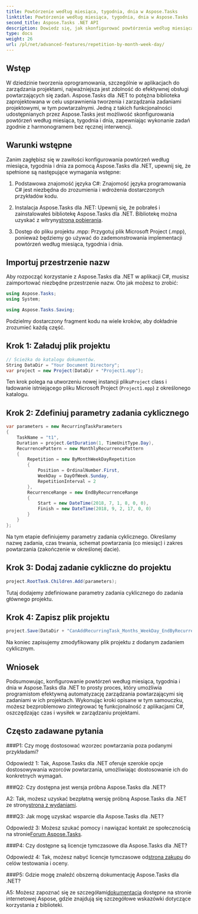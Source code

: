 ```yaml
---
title: Powtórzenie według miesiąca, tygodnia, dnia w Aspose.Tasks
linktitle: Powtórzenie według miesiąca, tygodnia, dnia w Aspose.Tasks
second_title: Aspose.Tasks .NET API
description: Dowiedz się, jak skonfigurować powtórzenia według miesiąca, tygodnia i dnia w Aspose.Tasks dla .NET, aby skutecznie automatyzować powtarzające się zadania.
type: docs
weight: 26
url: /pl/net/advanced-features/repetition-by-month-week-day/
---
```

## Wstęp

W dziedzinie tworzenia oprogramowania, szczególnie w aplikacjach do zarządzania projektami, najważniejsza jest zdolność do efektywnej obsługi powtarzających się zadań. Aspose.Tasks dla .NET to potężna biblioteka zaprojektowana w celu usprawnienia tworzenia i zarządzania zadaniami projektowymi, w tym powtarzalnymi. Jedną z takich funkcjonalności udostępnianych przez Aspose.Tasks jest możliwość skonfigurowania powtórzeń według miesiąca, tygodnia i dnia, zapewniając wykonanie zadań zgodnie z harmonogramem bez ręcznej interwencji.

## Warunki wstępne

Zanim zagłębisz się w zawiłości konfigurowania powtórzeń według miesiąca, tygodnia i dnia za pomocą Aspose.Tasks dla .NET, upewnij się, że spełnione są następujące wymagania wstępne:

1. Podstawowa znajomość języka C#: Znajomość języka programowania C# jest niezbędna do zrozumienia i wdrożenia dostarczonych przykładów kodu.
   
2.  Instalacja Aspose.Tasks dla .NET: Upewnij się, że pobrałeś i zainstalowałeś bibliotekę Aspose.Tasks dla .NET. Bibliotekę można uzyskać z witryny[strona pobierania](https://releases.aspose.com/tasks/net/).

3. Dostęp do pliku projektu .mpp: Przygotuj plik Microsoft Project (.mpp), ponieważ będziemy go używać do zademonstrowania implementacji powtórzeń według miesiąca, tygodnia i dnia.

## Importuj przestrzenie nazw

Aby rozpocząć korzystanie z Aspose.Tasks dla .NET w aplikacji C#, musisz zaimportować niezbędne przestrzenie nazw. Oto jak możesz to zrobić:

```csharp
using Aspose.Tasks;
using System;

using Aspose.Tasks.Saving;

```

Podzielmy dostarczony fragment kodu na wiele kroków, aby dokładnie zrozumieć każdą część.

## Krok 1: Załaduj plik projektu

```csharp
// Ścieżka do katalogu dokumentów.
String DataDir = "Your Document Directory";
var project = new Project(DataDir + "Project1.mpp");
```

 Ten krok polega na utworzeniu nowej instancji pliku`Project` class i ładowanie istniejącego pliku Microsoft Project (`Project1.mpp`) z określonego katalogu.

## Krok 2: Zdefiniuj parametry zadania cyklicznego

```csharp
var parameters = new RecurringTaskParameters
{
    TaskName = "t1",
    Duration = project.GetDuration(1, TimeUnitType.Day),
    RecurrencePattern = new MonthlyRecurrencePattern
    {
        Repetition = new ByMonthWeekDayRepetition
        {
            Position = OrdinalNumber.First,
            WeekDay = DayOfWeek.Sunday,
            RepetitionInterval = 2
        },
        RecurrenceRange = new EndByRecurrenceRange
        {
            Start = new DateTime(2018, 7, 1, 8, 0, 0),
            Finish = new DateTime(2018, 9, 2, 17, 0, 0)
        }
    }
};
```

Na tym etapie definiujemy parametry zadania cyklicznego. Określamy nazwę zadania, czas trwania, schemat powtarzania (co miesiąc) i zakres powtarzania (zakończenie w określonej dacie).

## Krok 3: Dodaj zadanie cykliczne do projektu

```csharp
project.RootTask.Children.Add(parameters);
```

Tutaj dodajemy zdefiniowane parametry zadania cyklicznego do zadania głównego projektu.

## Krok 4: Zapisz plik projektu

```csharp
project.Save(DataDir + "CanAddRecurringTask_Months_WeekDay_EndByRecurrenceRange_Test_out.mpp", SaveFileFormat.Mpp);
```

Na koniec zapisujemy zmodyfikowany plik projektu z dodanym zadaniem cyklicznym.

## Wniosek

Podsumowując, konfigurowanie powtórzeń według miesiąca, tygodnia i dnia w Aspose.Tasks dla .NET to prosty proces, który umożliwia programistom efektywną automatyzację zarządzania powtarzającymi się zadaniami w ich projektach. Wykonując kroki opisane w tym samouczku, możesz bezproblemowo zintegrować tę funkcjonalność z aplikacjami C#, oszczędzając czas i wysiłek w zarządzaniu projektami.

## Często zadawane pytania

###P1: Czy mogę dostosować wzorzec powtarzania poza podanymi przykładami?

Odpowiedź 1: Tak, Aspose.Tasks dla .NET oferuje szerokie opcje dostosowywania wzorców powtarzania, umożliwiając dostosowanie ich do konkretnych wymagań.

###Q2: Czy dostępna jest wersja próbna Aspose.Tasks dla .NET?

 A2: Tak, możesz uzyskać bezpłatną wersję próbną Aspose.Tasks dla .NET ze strony[strona z wydaniami](https://releases.aspose.com/).

###Q3: Jak mogę uzyskać wsparcie dla Aspose.Tasks dla .NET?

 Odpowiedź 3: Możesz szukać pomocy i nawiązać kontakt ze społecznością na stronie[Forum Aspose.Tasks](https://forum.aspose.com/c/tasks/15).

###P4: Czy dostępne są licencje tymczasowe dla Aspose.Tasks dla .NET?

 Odpowiedź 4: Tak, możesz nabyć licencje tymczasowe od[strona zakupu](https://purchase.aspose.com/temporary-license/) do celów testowania i oceny.

###P5: Gdzie mogę znaleźć obszerną dokumentację Aspose.Tasks dla .NET?

 A5: Możesz zapoznać się ze szczegółami[dokumentacja](https://reference.aspose.com/tasks/net/) dostępne na stronie internetowej Aspose, gdzie znajdują się szczegółowe wskazówki dotyczące korzystania z biblioteki.